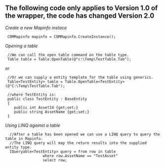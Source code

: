## The following code only applies to Version 1.0 of the wrapper, the code has changed Version 2.0 ##

_Create a new Mapinfo instace_
```
 COMMapinfo mapinfo = COMMapinfo.CreateInstance();
```

_Opening a table_
```
 //We can call the open table command on the table type.
 Table table = Table.OpenTable(@"c:\Temp\TestTable.Tab");
```
_or_
```
 //Or we can supply a entity template for the table using generics.
 Table<TestEntity> table = Table.OpenTable<TestEntity>(@"C:\Temp\TestTable.Tab");
        
 //where TestEntity is:
 public class TestEntity : BaseEntity
 {
    public int AssetId {get;set;}
    public string AssetName {get;set;}
 }
```

_Using LINQ against a table_
```
  //After a table has been opened we can use a LINQ query to query the table in Mapinfo.
  //The LINQ query will map the return results into the supplied entity type.
  IQueryable<TestEntity> query = from row in table
				 where row.AssetName == "TestAsset"
				 select row;
```
